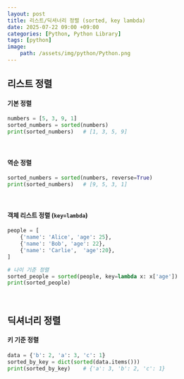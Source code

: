 ```yaml
---
layout: post
title: 리스트/딕셔너리 정렬 (sorted, key lambda)
date: 2025-07-22 09:00 +09:00
categories: [Python, Python Library]
tags: [python]
image:
    path: /assets/img/python/Python.png
---
```


## 리스트 정렬

#### 기본 정렬

```python
numbers = [5, 3, 9, 1]
sorted_numbers = sorted(numbers)
print(sorted_numbers)   # [1, 3, 5, 9]
```

<br>

#### 역순 정렬

```python
sorted_numbers = sorted(numbers, reverse=True)
print(sorted_numbers)   # [9, 5, 3, 1]
```

<br>

#### 객체 리스트 정렬 (`key=lambda`)

```python
people = [
    {'name': 'Alice', 'age': 25},
    {'name': 'Bob', 'age': 22},
    {'name': 'Carlie',  'age':20},
]

# 나이 기준 정렬
sorted_people = sorted(people, key=lambda x: x['age'])
print(sorted_people)
```

<br>

## 딕셔너리 정렬

#### 키 기준 정렬

```python
data = {'b': 2, 'a': 3, 'c': 1}
sorted_by_key = dict(sorted(data.items()))
print(sorted_by_key)    # {'a': 3, 'b': 2, 'c': 1}
```